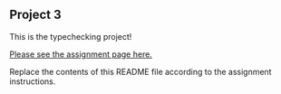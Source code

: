 ## Project 3

This is the typechecking project!

[Please see the assignment page here.](https://jarrettbillingsley.github.io/teaching/classes/cs1622/projects/proj3.html)

Replace the contents of this README file according to the assignment instructions.